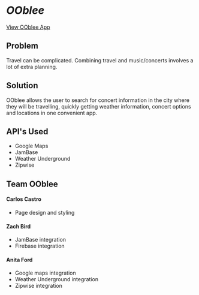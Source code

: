 # *OOblee*


[View OOblee App](http://sleepy-ocean-29569.herokuapp.com/)

## Problem
Travel can be complicated. Combining travel and music/concerts involves a lot of extra planning.

## Solution
OOblee allows the user to search for concert information in the city where they will be travelling, quickly getting weather information, concert options and locations in one convenient app.

## API's Used
  * Google Maps
  * JamBase
  * Weather Underground
  * Zipwise

## Team OOblee

#### Carlos Castro
  * Page design and styling
#### Zach Bird
  * JamBase integration
  * Firebase integration
    
#### Anita Ford
  * Google maps integration
  * Weather Underground integration
  * Zipwise integration
